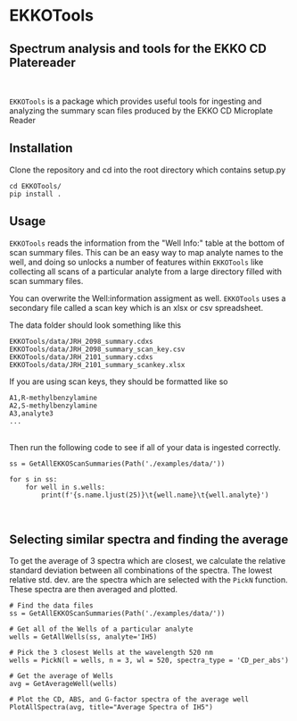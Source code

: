 # EKKOTools
## Spectrum analysis and tools for the EKKO CD Platereader
<br>

`EKKOTools` is a package which provides useful tools for ingesting and analyzing the summary scan files produced by the EKKO CD Microplate Reader

## Installation
Clone the repository and cd into the root directory which contains setup.py

    cd EKKOTools/
    pip install .



## Usage
`EKKOTools` reads the information from the "Well Info:" table at the bottom of scan summary files. This can be an easy way to map analyte names to the well, and doing so unlocks a number of features within `EKKOTools` like collecting all scans of a particular analyte from a large directory filled with scan summary files.

You can overwrite the Well:information assigment as well. `EKKOTools` uses a secondary file called a scan key which is an xlsx or csv spreadsheet.

The data folder should look something like this

    EKKOTools/data/JRH_2098_summary.cdxs
    EKKOTools/data/JRH_2098_summary_scan_key.csv
    EKKOTools/data/JRH_2101_summary.cdxs
    EKKOTools/data/JRH_2101_summary_scankey.xlsx

If you are using scan keys, they should be formatted like so

    A1,R-methylbenzylamine
    A2,S-methylbenzylamine
    A3,analyte3
    ...

<br>
Then run the following code to see if all of your data is ingested correctly.

<br>

    ss = GetAllEKKOScanSummaries(Path('./examples/data/'))
        
    for s in ss:
        for well in s.wells:
            print(f'{s.name.ljust(25)}\t{well.name}\t{well.analyte}')

<br>

## Selecting similar spectra and finding the average
To get the average of 3 spectra which are closest, we calculate the relative standard deviation between all combinations of the spectra. The lowest relative std. dev. are the spectra which are selected with the `PickN` function. These spectra are then averaged and plotted.

    # Find the data files
    ss = GetAllEKKOScanSummaries(Path('./examples/data/'))
        
    # Get all of the Wells of a particular analyte
    wells = GetAllWells(ss, analyte='IH5)

    # Pick the 3 closest Wells at the wavelength 520 nm
    wells = PickN(l = wells, n = 3, wl = 520, spectra_type = 'CD_per_abs')

    # Get the average of Wells
    avg = GetAverageWell(wells)

    # Plot the CD, ABS, and G-factor spectra of the average well
    PlotAllSpectra(avg, title="Average Spectra of IH5")